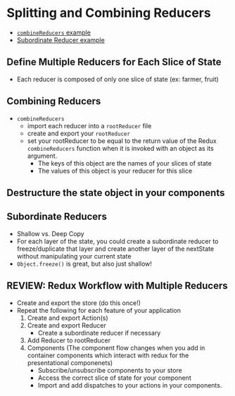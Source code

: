 # Splitting and Combining Reducers

- [`combineReducers` example](./videoCode/02-fruit-stand-redux-with-react-containers/src/reducers/rootReducer.js)
- [Subordinate Reducer example](./videoCode/02-fruit-stand-redux-with-react-containers/src/reducers/farmersReducer.js)

## Define Multiple Reducers for Each Slice of State

- Each reducer is composed of only one slice of state (ex: farmer, fruit)

## Combining Reducers

- `combineReducers`
  - import each reducer into a `rootReducer` file
  - create and export your `rootReducer`
  - set your rootReducer to be equal to the return value of the Redux `combineReducers` function when it is invoked with an object as its argument.
    - The keys of this object are the names of your slices of state
    - The values of this object is your reducer for this slice

## Destructure the state object in your components

## Subordinate Reducers

- Shallow vs. Deep Copy
- For each layer of the state, you could create a subordinate reducer to freeze/duplicate that layer and create another layer of the nextState without manipulating your current state
- `Object.freeze()` is great, but also just shallow!

## REVIEW: Redux Workflow with Multiple Reducers

- Create and export the store (do this once!)
- Repeat the following for each feature of your application
  1. Create and export Action(s)
  2. Create and export Reducer
     - Create a subordinate reducer if necessary
  3. Add Reducer to rootReducer
  4. Components (The component flow changes when you add in container components which interact with redux for the presentational componenets)
     - Subscribe/unsubscribe components to your store
     - Access the correct slice of state for your component
     - Import and add dispatches to your actions in your components.
